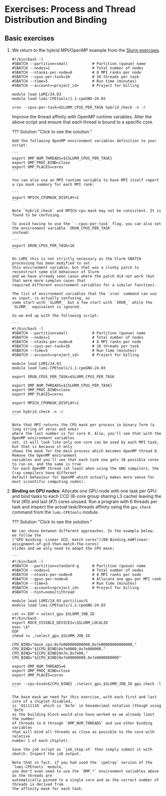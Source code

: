 # Exercises: Process and Thread Distribution and Binding

## Basic exercises

1.  We return to the hybrid MPI/OpenMP example from the
    [Slurm exercises](E07-Slurm.md). 
   
   	```
	#!/bin/bash -l
	#SBATCH --partition=small           # Partition (queue) name
	#SBATCH --nodes=1                   # Total number of nodes
	#SBATCH --ntasks-per-node=8         # 8 MPI ranks per node
	#SBATCH --cpus-per-task=16          # 16 threads per task
	#SBATCH --time=5                    # Run time (minutes)
	#SBATCH --account=<project_id>      # Project for billing

	module load LUMI/24.03
	module load lumi-CPEtools/1.1-cpeGNU-24.03

	srun --cpus-per-task=$SLURM_CPUS_PER_TASK hybrid_check -n -r
	``` 

    Improve the thread affinity with OpenMP runtime variables. 
    Alter the above script and ensure that each thread is bound to
    a specific core. 

	??? Solution "Click to see the solution."
		
		Add the following OpenMP environment variables definition to your script:
		
		```
		export OMP_NUM_THREADS=${SLURM_CPUS_PER_TASK}
		export OMP_PROC_BIND=close
		export OMP_PLACES=cores
		```
		
		You can also use an MPI runtime variable to have MPI itself report a cpu mask summary for each MPI rank:
		
		```
		export MPICH_CPUMASK_DISPLAY=1
		```
		
		Note `hybrid_check` and MPICH cpu mask may not be consistent. It is found to be confusing.

		To avoid having to use the `--cpus-per-task` flag, you can also set the environment variable `SRUN_CPUS_PER_TASK`
		instead: 
		
        ```
		export SRUN_CPUS_PER_TASK=16 
		```

		On LUMI this is not strictly necessary as the Slurm SBATCH processing has been modified to set
		this environment variable, but that was a clunky patch to reconstruct some old behaviour of Slurm
		and we have already seen cases where the patch did not work (but that were more complex cases that
		required different environment variables for a similar function).

		The list of environment variables that the `srun` command can use as input, is actually confusing, as
		some start with `SLURM_` but a few start with `SRUN_` while the `SLURM_` equivalent is ignored.

		So we end up with the following script:

		```
		#!/bin/bash -l
		#SBATCH --partition=small           # Partition (queue) name
		#SBATCH --nodes=1                   # Total number of nodes
		#SBATCH --ntasks-per-node=8         # 8 MPI ranks per node
		#SBATCH --cpus-per-task=16          # 16 threads per task
		#SBATCH --time=5                    # Run time (minutes)
		#SBATCH --account=<project_id>      # Project for billing

		module load LUMI/24.03
		module load lumi-CPEtools/1.1-cpeGNU-24.03

		export SRUN_CPUS_PER_TASK=$SLURM_CPUS_PER_TASK

		export OMP_NUM_THREADS=${SLURM_CPUS_PER_TASK}
		export OMP_PROC_BIND=close
		export OMP_PLACES=cores

		export MPICH_CPUMASK_DISPLAY=1

		srun hybrid_check -n -r
		``` 

		Note that MPI returns the CPU mask per process in binary form (a long string of zeros and ones)
		where the last number is for core 0. Also, you'll see that with the OpenMP environment variables
		set, it will look like only one core can be used by each MPI task, but that is because it only
		shows the mask for the main process which becomes OpenMP thread 0. Remove the OpenMP environment
		variables and you'll see that each task now gets 16 possible cores to run on, and the same is true
		for each OpenMP thread (at least when using the GNU compilers, the Cray compilers have different
		default behaviour for OpenMP which actually makes more sense for most scientific computing codes).

2.  **Binding on GPU nodes:**
    Allocate one GPU node with one task per GPU and bind tasks to each CCD (8-core group sharing L3 cache) 
    leaving the first (#0) and last (#7) cores unused. 
	Run a program with 6 threads per task and inspect the actual task/threads affinity
	using the 	`gpu_check` command from the `lumi-CPEtools` module.

	??? Solution "Click to see the solution."
		
		We can chose between different approaches. In the example below,
		we follow the 
		["GPU binding: Linear GCD, match cores"](08-Binding.md#linear-assignment-of-gcd-then-match-the-cores) 
		slides and we only need to adapt the CPU mask:
		
		```
		#!/bin/bash -l
		#SBATCH --partition=standard-g      # Partition (queue) name
		#SBATCH --nodes=1                   # Total number of nodes
		#SBATCH --ntasks-per-node=8         # 8 MPI ranks per node
		#SBATCH --gpus-per-node=8           # Allocate one gpu per MPI rank
		#SBATCH --time=5                    # Run time (minutes)
		#SBATCH --account=<project_id>      # Project for billing
		#SBATCH --hint=nomultithread
		
		module load LUMI/24.03 partition/G
		module load lumi-CPEtools/1.1-cpeGNU-24.03

		cat << EOF > select_gpu_$SLURM_JOB_ID
		#!/bin/bash
		export ROCR_VISIBLE_DEVICES=\$SLURM_LOCALID
		exec \$*
		EOF
		chmod +x ./select_gpu_$SLURM_JOB_ID
		
		CPU_BIND="mask_cpu:0x7e000000000000,0x7e00000000000000,"
		CPU_BIND="${CPU_BIND}0x7e0000,0x7e000000,"
		CPU_BIND="${CPU_BIND}0x7e,0x7e00,"
		CPU_BIND="${CPU_BIND}0x7e00000000,0x7e0000000000"
		
		export OMP_NUM_THREADS=6
		export OMP_PROC_BIND=close
		export OMP_PLACES=cores
		
		srun --cpu-bind=${CPU_BIND} ./select_gpu_$SLURM_JOB_ID gpu_check -l
		```

		The base mask we need for this exercise, with each first and last core of a chiplet disabled,
		is `01111110` which is `0x7e` in hexadecimal notation (though using `0xfe`
		as the building block would also have worked as we already limit the number
		of threads to 6 through `OMP_NUM_THREADS` and use other binding variables
		that will bind all threads as close as possible to the core with relative
		number 1 of each chiplet).

		Save the job script as `job_step.sh` then simply submit it with sbatch. Inspect the job output.
		
		Note that in fact, if you had used the `cpeCray` version of the
		`lumi-CPEtools` module, 
		you don't even need to use the `OMP_*` environment variables above as the threads are 
		automatically pinned to a single core and as the correct number of threads is derived from
		the affinity mask for each task.
